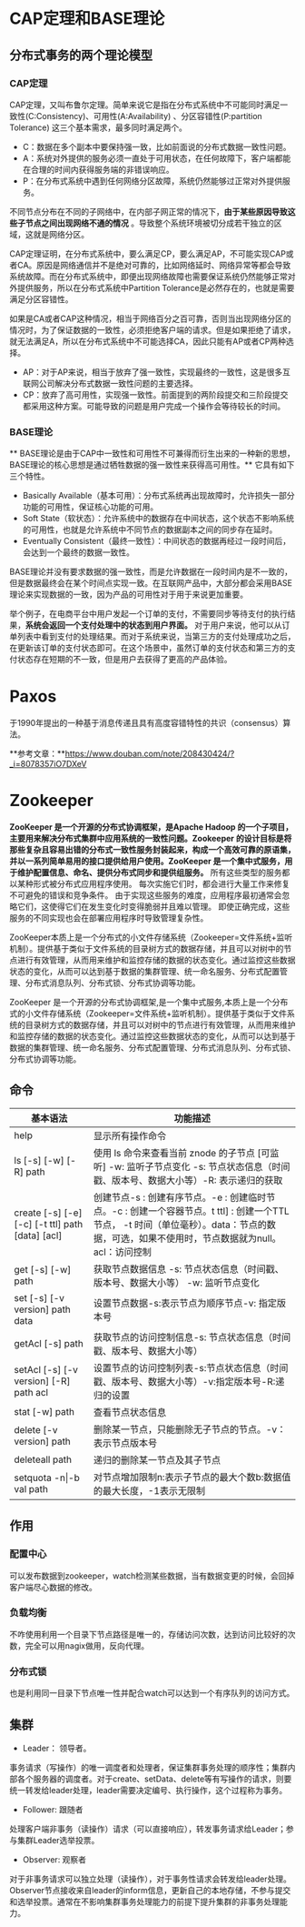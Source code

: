 # CAP定理和BASE理论

## 分布式事务的两个理论模型

### CAP定理

CAP定理，又叫布鲁尔定理。简单来说它是指在分布式系统中不可能同时满足一致性(C:Consistency)、可用性(A:Availability)
、分区容错性(P:partition Tolerance) 这三个基本需求，最多同时满足两个。

- C：数据在多个副本中要保持强一致，比如前面说的分布式数据一致性问题。
- A：系统对外提供的服务必须一直处于可用状态，在任何故障下，客户端都能在合理的时间内获得服务端的非错误响应。
- P：在分布式系统中遇到任何网络分区故障，系统仍然能够过正常对外提供服务。

不同节点分布在不同的子网络中，在内部子网正常的情况下，**由于某些原因导致这些子节点之间出现网络不通的情况**
。导致整个系统环境被切分成若干独立的区域，这就是网络分区。

CAP定理证明，在分布式系统中，要么满足CP，要么满足AP，不可能实现CAP或者CA。原因是网络通信并不是绝对可靠的，比如网络延时、网络异常等都会导致系统故障。而在分布式系统中，即便出现网络故障也需要保证系统仍然能够正常对外提供服务，所以在分布式系统中Partition
Tolerance是必然存在的，也就是需要满足分区容错性。

如果是CA或者CAP这种情况，相当于网络百分之百可靠，否则当出现网络分区的情况时，为了保证数据的一致性，必须拒绝客户端的请求。但是如果拒绝了请求，就无法满足A，所以在分布式系统中不可能选择CA，因此只能有AP或者CP两种选择。

- AP：对于AP来说，相当于放弃了强一致性，实现最终的一致性，这是很多互联网公司解决分布式数据一致性问题的主要选择。
- CP：放弃了高可用性，实现强一致性。前面提到的两阶段提交和三阶段提交都采用这种方案。可能导致的问题是用户完成一个操作会等待较长的时间。

### BASE理论

**
BASE理论是由于CAP中一致性和可用性不可兼得而衍生出来的一种新的思想，BASE理论的核心思想是通过牺牲数据的强一致性来获得高可用性。**
它具有如下三个特性。

- Basically Available（基本可用）：分布式系统再出现故障时，允许损失一部分功能的可用性，保证核心功能的可用。
- Soft State（软状态）：允许系统中的数据存在中间状态，这个状态不影响系统的可用性，也就是允许系统中不同节点的数据副本之间的同步存在延时。
- Eventually Consistent（最终一致性）：中间状态的数据再经过一段时间后，会达到一个最终的数据一致性。

BASE理论并没有要求数据的强一致性，而是允许数据在一段时间内是不一致的，但是数据最终会在某个时间点实现一致。在互联网产品中，大部分都会采用BASE理论来实现数据的一致，因为产品的可用性对于用于来说更加重要。

举个例子，在电商平台中用户发起一个订单的支付，不需要同步等待支付的执行结果，**系统会返回一个支付处理中的状态到用户界面。**
对于用户来说，他可以从订单列表中看到支付的处理结果。而对于系统来说，当第三方的支付处理成功之后，在更新该订单的支付状态即可。在这个场景中，虽然订单的支付状态和第三方的支付状态存在短期的不一致，但是用户去获得了更高的产品体验。

# Paxos

于1990年提出的一种基于消息传递且具有高度容错特性的共识（consensus）算法。

**参考文章：**https://www.douban.com/note/208430424/?_i=8078357iO7DXeV

# Zookeeper

**ZooKeeper 是一个开源的分布式协调框架，是Apache Hadoop 的一个子项目，主要用来解决分布式集群中应用系统的一致性问题。Zookeeper
的设计目标是将那些复杂且容易出错的分布式一致性服务封装起来，构成一个高效可靠的原语集，并以一系列简单易用的接口提供给用户使用。ZooKeeper
是一个集中式服务，用于维护配置信息、命名、提供分布式同步和提供组服务。** 所有这些类型的服务都以某种形式被分布式应用程序使用。
每次实施它们时，都会进行大量工作来修复不可避免的错误和竞争条件。 由于实现这些服务的难度，应用程序最初通常会忽略它们，这使得它们在发生变化时变得脆弱并且难以管理。
即使正确完成，这些服务的不同实现也会在部署应用程序时导致管理复杂性。

ZooKeeper本质上是一个分布式的小文件存储系统（Zookeeper=文件系统+监听机制）。提供基于类似于文件系统的目录树方式的数据存储，并且可以对树中的节点进行有效管理，从而用来维护和监控存储的数据的状态变化。通过监控这些数据状态的变化，从而可以达到基于数据的集群管理、统一命名服务、分布式配置管理、分布式消息队列、分布式锁、分布式协调等功能。

ZooKeeper
是一个开源的分布式协调框架,是一个集中式服务,本质上是一个分布式的小文件存储系统（Zookeeper=文件系统+监听机制）。提供基于类似于文件系统的目录树方式的数据存储，并且可以对树中的节点进行有效管理，从而用来维护和监控存储的数据的状态变化。通过监控这些数据状态的变化，从而可以达到基于数据的集群管理、统一命名服务、分布式配置管理、分布式消息队列、分布式锁、分布式协调等功能。

## 命令

| 基本语法                                             | 功能描述                                                                                                               |
|--------------------------------------------------|--------------------------------------------------------------------------------------------------------------------|
| help                                             | 显示所有操作命令                                                                                                           |
| ls [-s] [-w] [-R] path                           | 使用 ls 命令来查看当前 znode 的子节点 [可监听]  -w: 监听子节点变化 -s: 节点状态信息（时间戳、版本号、数据大小等）-R: 表示递归的获取                                   |
| create [-s] [-e] [-c] [-t ttl] path [data] [acl] | 创建节点-s : 创建有序节点。-e : 创建临时节点。-c : 创建一个容器节点。t ttl] : 创建一个TTL节点， -t 时间（单位毫秒）。data：节点的数据，可选，如果不使用时，节点数据就为null。acl：访问控制 |
| get [-s] [-w] path                               | 获取节点数据信息 -s: 节点状态信息（时间戳、版本号、数据大小等） -w: 监听节点变化                                                                      |
| set [-s] [-v version] path data                  | 设置节点数据-s:表示节点为顺序节点-v: 指定版本号                                                                                        |
| getAcl [-s] path                                 | 获取节点的访问控制信息-s: 节点状态信息（时间戳、版本号、数据大小等）                                                                               |
| setAcl [-s] [-v version] [-R] path acl           | 设置节点的访问控制列表-s:节点状态信息（时间戳、版本号、数据大小等）-v:指定版本号-R:递归的设置                                                                |
| stat [-w] path                                   | 查看节点状态信息                                                                                                           |
| delete [-v version] path                         | 删除某一节点，只能删除无子节点的节点。-v： 表示节点版本号                                                                                     |
| deleteall path                                   | 递归的删除某一节点及其子节点                                                                                                     |
| setquota -n\|-b val path                         | 对节点增加限制n:表示子节点的最大个数b:数据值的最大长度，-1表示无限制                                                                              |

## 作用

### 配置中心

可以发布数据到zookeeper，watch检测某些数据，当有数据变更的时候，会回掉客户端尽心数据的修改。

### 负载均衡

不咋使用利用一个目录下节点路径是唯一的，存储访问次数，达到访问比较好的次数，完全可以用nagix做用，反向代理。

### 分布式锁

也是利用同一目录下节点唯一性并配合watch可以达到一个有序队列的访问方式。

## 集群

- Leader： 领导者。

事务请求（写操作）的唯一调度者和处理者，保证集群事务处理的顺序性；集群内部各个服务器的调度者。对于create、setData、delete等有写操作的请求，则要统一转发给leader处理，leader需要决定编号、执行操作，这个过程称为事务。

- Follower: 跟随者

处理客户端非事务（读操作）请求（可以直接响应），转发事务请求给Leader；参与集群Leader选举投票。

- Observer: 观察者

对于非事务请求可以独立处理（读操作），对于事务性请求会转发给leader处理。Observer节点接收来自leader的inform信息，更新自己的本地存储，不参与提交和选举投票。通常在不影响集群事务处理能力的前提下提升集群的非事务处理能力。